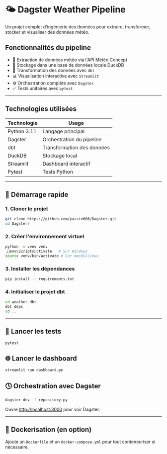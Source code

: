 # 🌤️ Dagster Weather Pipeline

Un projet complet d'ingénierie des données pour extraire, transformer, stocker et visualiser des données météo.

## Fonctionnalités du pipeline

- 🔄 Extraction de données météo via l'API Météo Concept
- 🧊 Stockage dans une base de données locale DuckDB
- 🔧 Transformation des données avec `dbt`
- 📊 Visualisation interactive avec `Streamlit`
- ⚙️ Orchestration complète avec `Dagster`
- ✅ Tests unitaires avec `pytest`

---

## Technologies utilisées

| Technologie | Usage |
|-------------|-------|
| Python 3.11 | Langage principal |
| Dagster     | Orchestration du pipeline |
| dbt         | Transformation des données |
| DuckDB      | Stockage local |
| Streamlit   | Dashboard interactif |
| Pytest      | Tests Python |

---

## 🚀 Démarrage rapide

### 1. Cloner le projet

```bash
git clone https://github.com/yassin006/Dagster.git
cd Dagsterr
```

### 2. Créer l'environnement virtuel

```bash
python -m venv venv
.env\Scriptsctivate   # Sur Windows
source venv/bin/activate # Sur macOS/Linux
```

### 3. Installer les dépendances

```bash
pip install -r requirements.txt
```

### 4. Initialiser le projet dbt

```bash
cd weather_dbt
dbt deps
cd ..
```

---

## 🧪 Lancer les tests

```bash
pytest
```

## 🌐 Lancer le dashboard

```bash
streamlit run dashboard.py
```

## 🕓 Orchestration avec Dagster

```bash
dagster dev -f repository.py
```

Ouvre [http://localhost:3000](http://localhost:3000) pour voir Dagster.

---

## 🐳 Dockerisation (en option)

Ajoute un `Dockerfile` et un `docker-compose.yml` pour tout conteneuriser si nécessaire.
